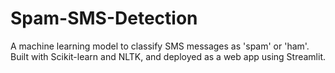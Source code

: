 # Spam-SMS-Detection
A machine learning model to classify SMS messages as 'spam' or 'ham'. Built with Scikit-learn and NLTK, and deployed as a web app using Streamlit.
